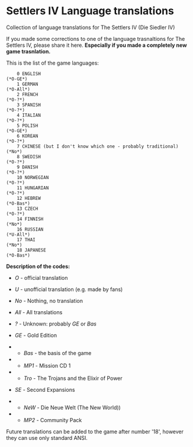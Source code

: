 # Settlers IV Language translations
Collection of language translations for The Settlers IV (Die Siedler IV)

If you made some corrections to one of the language trasnaltions for The Settlers IV, please share it here. **Especially if you made a completely new game trasnlation.**

This is the list of the game languages:

        0 ENGLISH                                                        (*O-GE*)
        1 GERMAN                                                         (*O-All*)
        2 FRENCH                                                         (*O-?*)
        3 SPANISH                                                        (*O-?*)
        4 ITALIAN                                                        (*O-?*)
        5 POLISH                                                         (*O-GE*)
        6 KOREAN                                                         (*O-?*)
        7 CHINESE (but I don't know which one - probably traditional)    (*No*)
        8 SWEDISH                                                        (*O-?*)
        9 DANISH                                                         (*O-?*)
        10 NORWEGIAN                                                     (*O-?*)
        11 HUNGARIAN                                                     (*O-?*)
        12 HEBREW                                                        (*O-Bas*)
        13 CZECH                                                         (*O-?*)
        14 FINNISH                                                       (*No*)
        16 RUSSIAN                                                       (*U-All*)
        17 THAI                                                          (*No*)
        18 JAPANESE                                                      (*O-Bas*)
        
        
        
**Description of the codes:**
- *O* - official translation
- *U* - unofficial translation (e.g. made by fans)
- *No* - Nothing, no translation

- *All* - All translations
- *?* - Unknown: probably *GE* or *Bas*
- *GE* - Gold Edition
- - *Bas* - the basis of the game
- - *MP1* - Mission CD 1
- - *Tro* - The Trojans and the Elixir of Power
- *SE* - Second Expansions
- - *NeW* -  Die Neue Welt (The New World))
- - *MP2* - Community Pack


Future translations can be added to the game after number '18', however they can use only standard ANSI.
